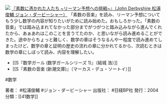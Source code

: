 [![](https://images-fe.ssl-images-amazon.com/images/I/51W85N2ENAL._SL160_.jpg)](http://www.amazon.co.jp/exec/obidos/ASIN/482228204X/choiyaki81-22/ref=nosim)
[『素数に憑かれた人たち ~リーマン予想への挑戦~』（John Derbyshire 松浦 俊輔 ジョン・ダービーシャー）](http://www.amazon.co.jp/exec/obidos/ASIN/482228204X/choiyaki81-22/ref=nosim)
「素数の音楽」を読み、リーマン予想についてもう少し数学の内容が知りたいがために読み始めた。おもしろかった。「素数の音楽」では踏み込まれてなかった部分までがつがつと踏み込みながら進んでくれたから、あぁあれはこのことを言うてたのか、と思いながら読み進めることができた。途中からちょっと難しく、数学の章はそうなるんやー程度で読み進めてしまったけど、数学の章と証明の歴史の流れの章に分かれてるから、次読むときは数学の章にしぼって読み、内容を理解したい。

- [[S『数学ガール (数学ガールシリーズ 1)』（結城 浩）]]
- [[S『素数の音楽 (新潮文庫)』（マーカス・デュ・ソートイ）]]

#数学

著者： #松浦俊輔 #ジョン・ダービーシャー
出版社： #日経BP社
発行：2004
分類：[[41数学]]

